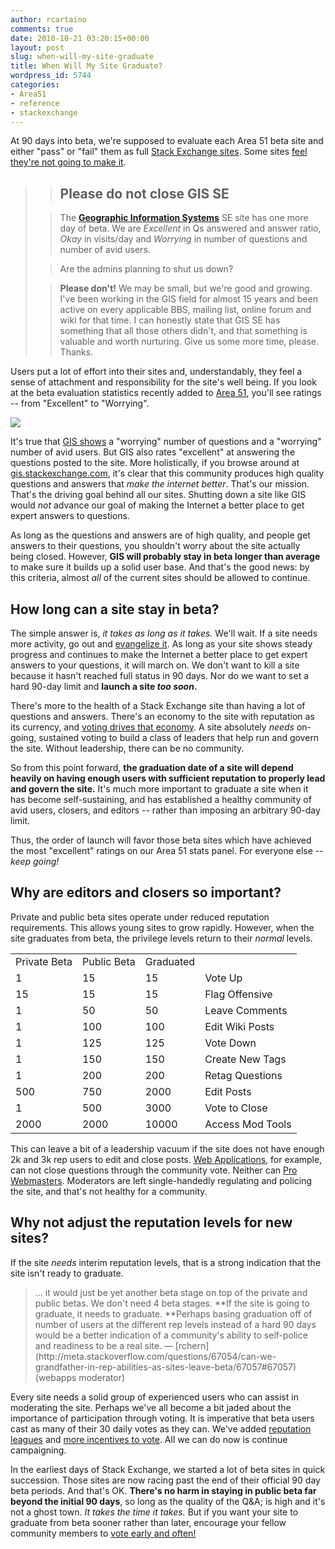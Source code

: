```yaml
---
author: rcartaino
comments: true
date: 2010-10-21 03:20:15+00:00
layout: post
slug: when-will-my-site-graduate
title: When Will My Site Graduate?
wordpress_id: 5744
categories:
- Area51
- reference
- stackexchange
---
```


At 90 days into beta, we're supposed to evaluate each Area 51 beta site and either "pass" or "fail" them as full [Stack Exchange sites](http://stackexchange.com/sites). Some sites [feel they're not going to make it](http://meta.stackoverflow.com/questions/68079/please-do-not-close-gis-se).



<blockquote>

> 
> ## Please do not close GIS SE
> 
> 


> 
> The **[Geographic Information Systems](http://area51.stackexchange.com/proposals/1425/geographic-information-systems)** SE site has one more day of beta. We are _Excellent_ in Qs answered and answer ratio, _Okay_ in visits/day and _Worrying_ in number of questions and number of avid users. 
> 
> 
 

> 
> Are the admins planning to shut us down?
> 
> 
 

> 
> **Please don't!** We may be small, but we're good and growing. I've been working in the GIS field for almost 15 years and been active on every applicable BBS, mailing list, online forum and wiki for that time. I can honestly state that GIS SE has something that all those others didn't, and that something is valuable and worth nurturing. Give us some more time, please. Thanks.
> 
> 
</blockquote>



Users put a lot of effort into their sites and, understandably, they feel a sense of attachment and responsibility for the site's well being. If you look at the beta evaluation statistics recently added to [Area 51](http://area51.stackexchange.com/), you'll see ratings -- from "Excellent" to "Worrying".

[![](http://blog.stackoverflow.com/wp-content/uploads/screenshot-19.png)](http://area51.stackexchange.com/proposals/1425/geographic-information-systems)

It's true that [GIS shows](http://gis.stackexchange.com) a "worrying" number of questions and a "worrying" number of avid users. But GIS also rates "excellent" at answering the questions posted to the site. More holistically, if you browse around at [gis.stackexchange.com](http://gis.stackexchange.com), it's clear that this community produces high quality questions and answers that _make the internet better_. That's our mission. That's the driving goal behind all our sites. Shutting down a site like GIS would _not_ advance our goal of making the Internet a better place to get expert answers to questions.

As long as the questions and answers are of high quality, and people get answers to their questions, you shouldn't worry about the site actually being closed. However, **GIS will probably stay in beta longer than average** to make sure it builds up a solid user base. And that's the good news: by this criteria, almost _all_ of the current sites should be allowed to continue.



## How long can a site stay in beta?



The simple answer is, _it takes as long as it takes._ We'll wait.  If a site needs more activity, go out and [evangelize it](http://blog.stackoverflow.com/2010/08/a-recipe-to-promote-your-site/). As long as your site shows steady progress and continues to make the Internet a better place to get expert answers to your questions, it will march on. We don't want to kill a site because it hasn't reached full status in 90 days. Nor do we want to set a hard 90-day limit and **launch a site _too soon_.**

There's more to the health of a Stack Exchange site than having a lot of questions and answers. There's an economy to the site with reputation as its currency, and [voting drives that economy](http://blog.stackoverflow.com/2010/10/vote-early-vote-often/). A site absolutely _needs_ on-going, sustained voting to build a class of leaders that help run and govern the site. Without leadership, there can be no community.

So from this point forward, **the graduation date of a site will depend heavily on having enough users with sufficient reputation to properly lead and govern the site.**  It's much more important to graduate a site when it has become self-sustaining, and has established a healthy community of avid users, closers, and editors -- rather than imposing an arbitrary 90-day limit.

Thus, the order of launch will favor those beta sites which have achieved the most "excellent" ratings on our Area 51 stats panel. For everyone else -- _keep going!_



## Why are editors and closers so important?



Private and public beta sites operate under reduced reputation requirements. This allows young sites to grow rapidly. However, when the site graduates from beta, the privilege levels return to their _normal_ levels.

<table cellpadding="2" width="600" cellspacing="2" >
<tr >

<td >Private  
Beta
</td>

<td >Public  
Beta
</td>

<td >Graduated
</td>

<td >
</td>
</tr>
<tr >

<td >1
</td>

<td >15
</td>

<td >15
</td>

<td >Vote Up
</td>
</tr>
<tr >

<td >15
</td>

<td >15
</td>

<td >15
</td>

<td >Flag Offensive
</td>
</tr>
<tr >

<td >1
</td>

<td >50
</td>

<td >50
</td>

<td >Leave Comments
</td>
</tr>
<tr >

<td >1
</td>

<td >100
</td>

<td >100
</td>

<td >Edit Wiki Posts
</td>
</tr>
<tr >

<td >1
</td>

<td >125
</td>

<td >125
</td>

<td >Vote Down
</td>
</tr>
<tr >

<td >1
</td>

<td >150
</td>

<td >150
</td>

<td >Create New Tags
</td>
</tr>
<tr >

<td >1
</td>

<td >200
</td>

<td >200
</td>

<td >Retag Questions
</td>
</tr>
<tr >

<td >500
</td>

<td >750
</td>

<td >2000
</td>

<td >Edit Posts
</td>
</tr>
<tr >

<td >1
</td>

<td >500
</td>

<td >3000
</td>

<td >Vote to Close
</td>
</tr>
<tr >

<td >2000
</td>

<td >2000
</td>

<td >10000
</td>

<td >Access Mod Tools
</td>
</tr>
</table>

This can leave a bit of a leadership vacuum if the site does not have enough 2k and 3k rep users to edit and close posts. [Web Applications](http://webapps.stackexchange.com/), for example, can not close questions through the community vote. Neither can [Pro Webmasters](http://webmasters.stackexchange.com/). Moderators are left single-handedly regulating and policing the site, and that's not healthy for a community.



## Why not adjust the reputation levels for new sites?



If the site _needs_ interim reputation levels, that is a strong indication that the site isn't ready to graduate.



<blockquote>... it would just be yet another beta stage on top of the private and public betas. We don't need 4 beta stages. **If the site is going to graduate, it needs to graduate. **Perhaps basing graduation off of number of users at the different rep levels instead of a hard 90 days would be a better indication of a community's ability to self-police and readiness to be a real site. — [rchern](http://meta.stackoverflow.com/questions/67054/can-we-grandfather-in-rep-abilities-as-sites-leave-beta/67057#67057) (webapps moderator)</blockquote>



Every site needs a solid group of experienced users who can assist in moderating the site. Perhaps we've all become a bit jaded about the importance of participation through voting. It is imperative that beta users cast as many of their 30 daily votes as they can. We've added [reputation leagues](http://stackexchange.com/leagues) and [more incentives to vote](http://blog.stackoverflow.com/2010/10/vote-early-vote-often/). All we can do now is continue campaigning. 

In the earliest days of Stack Exchange, we started a lot of beta sites in quick succession. Those sites are now racing past the end of their official 90 day beta periods. And that's OK. **There's no harm in staying in public beta far beyond the initial 90 days**, so long as the quality of the Q&A; is high and it's not a ghost town. _It takes the time it takes._ But if you want your site to graduate from beta sooner rather than later, encourage your fellow community members to [vote early and often!](http://blog.stackoverflow.com/2010/10/vote-early-vote-often/)
